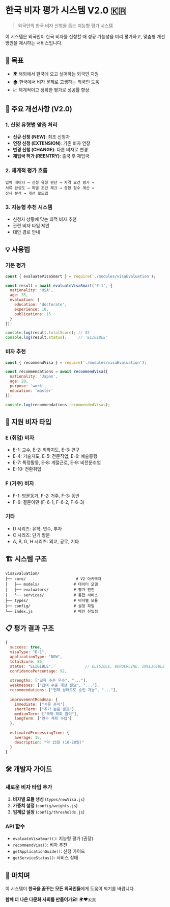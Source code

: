 # 한국 비자 평가 시스템 V2.0 🇰🇷

> 외국인의 한국 비자 신청을 돕는 지능형 평가 시스템

이 시스템은 외국인이 한국 비자를 신청할 때 성공 가능성을 미리 평가하고, 맞춤형 개선 방안을 제시하는 서비스입니다.

## 🎯 목표

- 🌍 해외에서 한국에 오고 싶어하는 외국인 지원
- 🏠 한국에서 비자 문제로 고생하는 외국인 도움  
- 📈 체계적이고 정확한 평가로 성공률 향상

## 🚀 주요 개선사항 (V2.0)

### 1. 신청 유형별 맞춤 처리
- **신규 신청 (NEW)**: 최초 신청자
- **연장 신청 (EXTENSION)**: 기존 비자 연장
- **변경 신청 (CHANGE)**: 다른 비자로 변경
- **재입국 허가 (REENTRY)**: 출국 후 재입국

### 2. 체계적 평가 흐름
```
입력 데이터 → 신청 유형 판단 → 자격 요건 평가 → 
서류 완성도 → 특별 조건 체크 → 종합 점수 계산 → 
상세 분석 → 개선 로드맵
```

### 3. 지능형 추천 시스템
- 신청자 상황에 맞는 최적 비자 추천
- 관련 비자 타입 제안
- 대안 경로 안내

## 💡 사용법

### 기본 평가

```javascript
const { evaluateVisaSmart } = require('./modules/visaEvaluation');

const result = await evaluateVisaSmart('E-1', {
  nationality: 'USA',
  age: 35,
  evaluation: {
    education: 'doctorate',
    experience: 10,
    publications: 15
  }
});

console.log(result.totalScore); // 85
console.log(result.status);     // 'ELIGIBLE'
```

### 비자 추천

```javascript
const { recommendVisa } = require('./modules/visaEvaluation');

const recommendations = await recommendVisa({
  nationality: 'Japan',
  age: 28,
  purpose: 'work',
  education: 'master'
});

console.log(recommendations.recommendedVisas);
```

## 🎫 지원 비자 타입

### E (취업) 비자
- E-1: 교수, E-2: 회화지도, E-3: 연구
- E-4: 기술지도, E-5: 전문직업, E-6: 예술흥행
- E-7: 특정활동, E-8: 계절근로, E-9: 비전문취업
- E-10: 전환취업

### F (거주) 비자  
- F-1: 방문동거, F-2: 거주, F-3: 동반
- F-6: 결혼이민 (F-6-1, F-6-2, F-6-3)

### 기타
- D 시리즈: 유학, 연수, 투자
- C 시리즈: 단기 방문
- A, B, G, H 시리즈: 외교, 공무, 기타

## 🏗️ 시스템 구조

```
visaEvaluation/
├── core/                      # V2 아키텍처
│   ├── models/               # 데이터 모델
│   ├── evaluators/           # 평가 엔진
│   └── services/             # 통합 서비스
├── types/                    # 비자별 모듈
├── config/                   # 설정 파일
└── index.js                  # 메인 진입점
```

## 📋 평가 결과 구조

```javascript
{
  success: true,
  visaType: "E-1",
  applicationType: "NEW", 
  totalScore: 85,
  status: "ELIGIBLE",              // ELIGIBLE, BORDERLINE, INELIGIBLE
  confidencePercentage: 92,
  
  strengths: ["교육 수준 우수", "..."],
  weaknesses: ["급여 수준 개선 필요", "..."],
  recommendations: ["현재 상태로도 승인 가능", "..."],
  
  improvementRoadmap: {
    immediate: ["서류 준비"],
    shortTerm: ["추가 논문 발표"],
    mediumTerm: ["국제 학회 참여"],
    longTerm: ["연구 계획 수립"]
  },
  
  estimatedProcessingTime: {
    average: 15,
    description: "약 15일 (10-20일)"
  }
}
```

## 🛠️ 개발자 가이드

### 새로운 비자 타입 추가

1. **비자별 모듈 생성** (`types/newVisa.js`)
2. **가중치 설정** (`config/weights.js`)  
3. **임계값 설정** (`config/thresholds.js`)

### API 함수

- `evaluateVisaSmart()`: 지능형 평가 (권장)
- `recommendVisa()`: 비자 추천
- `getApplicationGuide()`: 신청 가이드
- `getServiceStatus()`: 서비스 상태

## 💝 마치며

이 시스템이 **한국을 꿈꾸는 모든 외국인들**에게 도움이 되기를 바랍니다.

**함께 더 나은 다문화 사회를 만들어가요!** 🌍❤️🇰🇷 
